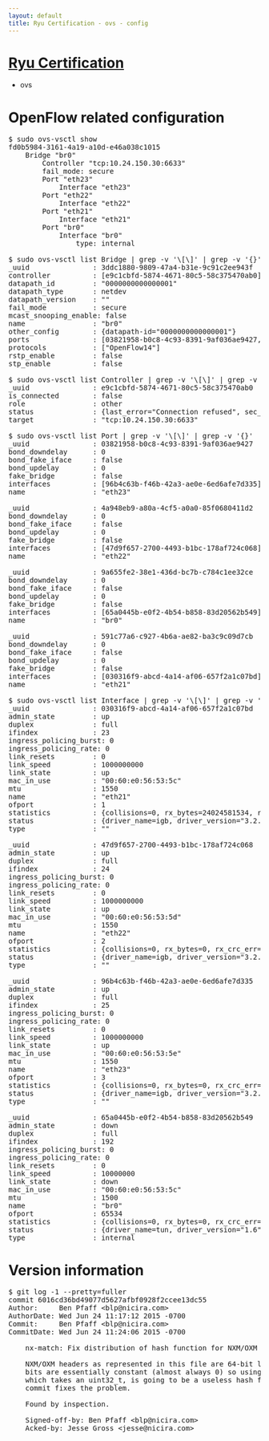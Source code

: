```yaml
---
layout: default
title: Ryu Certification - ovs - config
---
```

# [Ryu Certification](http://osrg.github.io/ryu/certification.html)
* ovs 

# OpenFlow related configuration
<pre>
$ sudo ovs-vsctl show
fd0b5984-3161-4a19-a10d-e46a038c1015
    Bridge "br0"
        Controller "tcp:10.24.150.30:6633"
        fail_mode: secure
        Port "eth23"
            Interface "eth23"
        Port "eth22"
            Interface "eth22"
        Port "eth21"
            Interface "eth21"
        Port "br0"
            Interface "br0"
                type: internal

$ sudo ovs-vsctl list Bridge | grep -v '\[\]' | grep -v '{}'
_uuid               : 3ddc1880-9809-47a4-b31e-9c91c2ee943f
controller          : [e9c1cbfd-5874-4671-80c5-58c375470ab0]
datapath_id         : "0000000000000001"
datapath_type       : netdev
datapath_version    : "<built-in>"
fail_mode           : secure
mcast_snooping_enable: false
name                : "br0"
other_config        : {datapath-id="0000000000000001"}
ports               : [03821958-b0c8-4c93-8391-9af036ae9427, 4a948eb9-a80a-4cf5-a0a0-85f0680411d2, 591c77a6-c927-4b6a-ae82-ba3c9c09d7cb, 9a655fe2-38e1-436d-bc7b-c784c1ee32ce]
protocols           : ["OpenFlow14"]
rstp_enable         : false
stp_enable          : false

$ sudo ovs-vsctl list Controller | grep -v '\[\]' | grep -v '{}'
_uuid               : e9c1cbfd-5874-4671-80c5-58c375470ab0
is_connected        : false
role                : other
status              : {last_error="Connection refused", sec_since_disconnect="7", state=BACKOFF}
target              : "tcp:10.24.150.30:6633"

$ sudo ovs-vsctl list Port | grep -v '\[\]' | grep -v '{}'
_uuid               : 03821958-b0c8-4c93-8391-9af036ae9427
bond_downdelay      : 0
bond_fake_iface     : false
bond_updelay        : 0
fake_bridge         : false
interfaces          : [96b4c63b-f46b-42a3-ae0e-6ed6afe7d335]
name                : "eth23"

_uuid               : 4a948eb9-a80a-4cf5-a0a0-85f0680411d2
bond_downdelay      : 0
bond_fake_iface     : false
bond_updelay        : 0
fake_bridge         : false
interfaces          : [47d9f657-2700-4493-b1bc-178af724c068]
name                : "eth22"

_uuid               : 9a655fe2-38e1-436d-bc7b-c784c1ee32ce
bond_downdelay      : 0
bond_fake_iface     : false
bond_updelay        : 0
fake_bridge         : false
interfaces          : [65a0445b-e0f2-4b54-b858-83d20562b549]
name                : "br0"

_uuid               : 591c77a6-c927-4b6a-ae82-ba3c9c09d7cb
bond_downdelay      : 0
bond_fake_iface     : false
bond_updelay        : 0
fake_bridge         : false
interfaces          : [030316f9-abcd-4a14-af06-657f2a1c07bd]
name                : "eth21"

$ sudo ovs-vsctl list Interface | grep -v '\[\]' | grep -v '{}'
_uuid               : 030316f9-abcd-4a14-af06-657f2a1c07bd
admin_state         : up
duplex              : full
ifindex             : 23
ingress_policing_burst: 0
ingress_policing_rate: 0
link_resets         : 0
link_speed          : 1000000000
link_state          : up
mac_in_use          : "00:60:e0:56:53:5c"
mtu                 : 1550
name                : "eth21"
ofport              : 1
statistics          : {collisions=0, rx_bytes=24024581534, rx_crc_err=0, rx_dropped=0, rx_errors=0, rx_frame_err=0, rx_over_err=0, rx_packets=16026376, tx_bytes=0, tx_dropped=0, tx_errors=0, tx_packets=0}
status              : {driver_name=igb, driver_version="3.2.10-k", firmware_version="2.10-9"}
type                : ""

_uuid               : 47d9f657-2700-4493-b1bc-178af724c068
admin_state         : up
duplex              : full
ifindex             : 24
ingress_policing_burst: 0
ingress_policing_rate: 0
link_resets         : 0
link_speed          : 1000000000
link_state          : up
mac_in_use          : "00:60:e0:56:53:5d"
mtu                 : 1550
name                : "eth22"
ofport              : 2
statistics          : {collisions=0, rx_bytes=0, rx_crc_err=0, rx_dropped=0, rx_errors=0, rx_frame_err=0, rx_over_err=0, rx_packets=0, tx_bytes=18089315792, tx_dropped=0, tx_errors=0, tx_packets=12064077}
status              : {driver_name=igb, driver_version="3.2.10-k", firmware_version="2.10-9"}
type                : ""

_uuid               : 96b4c63b-f46b-42a3-ae0e-6ed6afe7d335
admin_state         : up
duplex              : full
ifindex             : 25
ingress_policing_burst: 0
ingress_policing_rate: 0
link_resets         : 0
link_speed          : 1000000000
link_state          : up
mac_in_use          : "00:60:e0:56:53:5e"
mtu                 : 1550
name                : "eth23"
ofport              : 3
statistics          : {collisions=0, rx_bytes=0, rx_crc_err=0, rx_dropped=0, rx_errors=0, rx_frame_err=0, rx_over_err=0, rx_packets=0, tx_bytes=1176922500, tx_dropped=0, tx_errors=0, tx_packets=784615}
status              : {driver_name=igb, driver_version="3.2.10-k", firmware_version="2.10-9"}
type                : ""

_uuid               : 65a0445b-e0f2-4b54-b858-83d20562b549
admin_state         : down
duplex              : full
ifindex             : 192
ingress_policing_burst: 0
ingress_policing_rate: 0
link_resets         : 0
link_speed          : 10000000
link_state          : down
mac_in_use          : "00:60:e0:56:53:5c"
mtu                 : 1500
name                : "br0"
ofport              : 65534
statistics          : {collisions=0, rx_bytes=0, rx_crc_err=0, rx_dropped=0, rx_errors=0, rx_frame_err=0, rx_over_err=0, rx_packets=0, tx_bytes=0, tx_dropped=0, tx_errors=0, tx_packets=0}
status              : {driver_name=tun, driver_version="1.6", firmware_version="N/A"}
type                : internal
</pre>

# Version information
<pre>
$ git log -1 --pretty=fuller
commit 6016cd36bd49077d5627afbf0928f2ccee13dc55
Author:     Ben Pfaff &lt;blp@nicira.com&gt;
AuthorDate: Wed Jun 24 11:17:12 2015 -0700
Commit:     Ben Pfaff &lt;blp@nicira.com&gt;
CommitDate: Wed Jun 24 11:24:06 2015 -0700

    nx-match: Fix distribution of hash function for NXM/OXM headers.
    
    NXM/OXM headers as represented in this file are 64-bit long and the low
    bits are essentially constant &#40;almost always 0&#41; so using hash_int&#40;&#41;,
    which takes an uint32_t, is going to be a useless hash function.  This
    commit fixes the problem.
    
    Found by inspection.
    
    Signed-off-by: Ben Pfaff &lt;blp@nicira.com&gt;
    Acked-by: Jesse Gross &lt;jesse@nicira.com&gt;
</pre>
